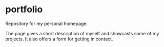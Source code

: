 # portfolio

Repository for my personal homepage.

The page gives a short description of myself and showcasts some of my projects. It also offers a form for getting in contact.

